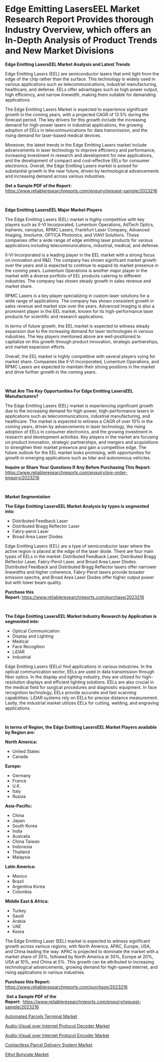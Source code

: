 <p><h1>Edge Emitting LasersEEL Market Research Report Provides thorough Industry Overview, which offers an In-Depth Analysis of Product Trends and New Market Divisions</h1></p><p><strong>Edge Emitting LasersEEL Market Analysis and Latest Trends</strong></p>
<p><p>Edge Emitting Lasers (EEL) are semiconductor lasers that emit light from the edge of the chip rather than the surface. This technology is widely used in various applications such as telecommunications, industrial manufacturing, healthcare, and defense. EELs offer advantages such as high power output, high efficiency, and narrow linewidth, making them suitable for demanding applications.</p><p>The Edge Emitting Lasers Market is expected to experience significant growth in the coming years, with a projected CAGR of 12.5% during the forecast period. The key drivers for this growth include the increasing demand for high-power lasers in industrial applications, the growing adoption of EELs in telecommunications for data transmission, and the rising demand for laser-based medical devices.</p><p>Moreover, the latest trends in the Edge Emitting Lasers market include advancements in laser technology to improve efficiency and performance, increasing investment in research and development for new applications, and the development of compact and cost-effective EELs for consumer electronics. Overall, the Edge Emitting Lasers market is poised for substantial growth in the near future, driven by technological advancements and increasing demand across various industries.</p></p>
<p><strong>Get a Sample PDF of the Report:&nbsp;</strong> <a href="https://www.reliableresearchreports.com/enquiry/request-sample/2023216">https://www.reliableresearchreports.com/enquiry/request-sample/2023216</a></p>
<p>&nbsp;</p>
<p><strong>Edge Emitting LasersEEL Major Market Players</strong></p>
<p><p>The Edge Emitting Lasers (EEL) market is highly competitive with key players such as II-VI Incorporated, Lumentum Operations, AdTech Optics, Inphenix, nanoplus, RPMC Lasers, Frankfurt Laser Company, Advanced Imaging, Innolume, OPTICA Photonics, and VIAVI Solutions. These companies offer a wide range of edge emitting laser products for various applications including telecommunications, industrial, medical, and defense.</p><p>II-VI Incorporated is a leading player in the EEL market with a strong focus on innovation and R&D. The company has shown significant market growth over the years and is expected to continue to expand its market presence in the coming years. Lumentum Operations is another major player in the market with a diverse portfolio of EEL products catering to different industries. The company has shown steady growth in sales revenue and market share.</p><p>RPMC Lasers is a key player specializing in custom laser solutions for a wide range of applications. The company has shown consistent growth in sales revenue and market size over the years. Advanced Imaging is also a prominent player in the EEL market, known for its high-performance laser products for scientific and research applications.</p><p>In terms of future growth, the EEL market is expected to witness steady expansion due to the increasing demand for laser technologies in various industries. The key players mentioned above are well-positioned to capitalize on this growth through product innovation, strategic partnerships, and market expansion efforts.</p><p>Overall, the EEL market is highly competitive with several players vying for market share. Companies like II-VI Incorporated, Lumentum Operations, and RPMC Lasers are expected to maintain their strong positions in the market and drive further growth in the coming years.</p></p>
<p>&nbsp;</p>
<p><strong>What Are The Key Opportunities For Edge Emitting LasersEEL Manufacturers?</strong></p>
<p><p>The Edge Emitting Lasers (EEL) market is experiencing significant growth due to the increasing demand for high-power, high-performance lasers in applications such as telecommunications, industrial manufacturing, and healthcare. The market is expected to witness a CAGR of over 10% in the coming years, driven by advancements in laser technology, the rising adoption of EELs in consumer electronics, and the growing investment in research and development activities. Key players in the market are focusing on product innovation, strategic partnerships, and mergers and acquisitions to strengthen their market presence and gain a competitive edge. The future outlook for the EEL market looks promising, with opportunities for growth in emerging applications such as lidar and autonomous vehicles.</p></p>
<p><strong>Inquire or Share Your Questions If Any Before Purchasing This Report:</strong> <a href="https://www.reliableresearchreports.com/enquiry/pre-order-enquiry/2023216">https://www.reliableresearchreports.com/enquiry/pre-order-enquiry/2023216</a></p>
<p>&nbsp;</p>
<p><strong>Market Segmentation</strong></p>
<p><strong>The Edge Emitting LasersEEL Market Analysis by types is segmented into:</strong></p>
<p><ul><li>Distributed Feedback Laser</li><li>Distributed Bragg Reflector Laser</li><li>Fabry-perot Laser</li><li>Broad Area Laser Diodes</li></ul></p>
<p><p>Edge Emitting Lasers (EEL) are a type of semiconductor laser where the active region is placed at the edge of the laser diode. There are four main types of EELs in the market: Distributed Feedback Laser, Distributed Bragg Reflector Laser, Fabry-Perot Laser, and Broad Area Laser Diodes. Distributed Feedback and Distributed Bragg Reflector lasers offer narrower linewidths and higher coherence, Fabry-Perot lasers provide broader emission spectra, and Broad Area Laser Diodes offer higher output power but with lower beam quality.</p></p>
<p><strong>Purchase this Report:&nbsp;</strong><a href="https://www.reliableresearchreports.com/purchase/2023216">https://www.reliableresearchreports.com/purchase/2023216</a></p>
<p>&nbsp;</p>
<p><strong>The Edge Emitting LasersEEL Market Industry Research by Application is segmented into:</strong></p>
<p><ul><li>Optical Communication</li><li>Display and Lighting</li><li>Medical</li><li>Face Recogition</li><li>LiDAR</li><li>Industrial</li></ul></p>
<p><p>Edge Emitting Lasers (EELs) find applications in various industries. In the optical communication sector, EELs are used in data transmission through fiber optics. In the display and lighting industry, they are utilized for high-resolution displays and efficient lighting solutions. EELs are also crucial in the medical field for surgical procedures and diagnostic equipment. In face recognition technology, EELs provide accurate and fast scanning capabilities. LiDAR systems rely on EELs for precise distance measurement. Lastly, the industrial market utilizes EELs for cutting, welding, and engraving applications.</p></p>
<p>&nbsp;</p>
<p><strong>In terms of Region, the Edge Emitting LasersEEL Market Players available by Region are:</strong></p>
<p>
    <p> <strong> North America: </strong>
        <ul>
            <li>United States</li>
            <li>Canada</li>
        </ul>
        </p> 
    <p> <strong> Europe: </strong>
        <ul>
            <li>Germany</li>
            <li>France</li>
            <li>U.K.</li>
            <li>Italy</li>
            <li>Russia</li>
        </ul>
        </p> 
    <p> <strong> Asia-Pacific: </strong>
        <ul>
            <li>China</li>
            <li>Japan</li>
            <li>South Korea</li>
            <li>India</li>
            <li>Australia</li>
            <li>China Taiwan</li>
            <li>Indonesia</li>
            <li>Thailand</li>
            <li>Malaysia</li>
        </ul>
        </p> 
    <p> <strong> Latin America: </strong>
        <ul>
            <li>Mexico</li>
            <li>Brazil</li>
            <li>Argentina Korea</li>
            <li>Colombia</li>
        </ul>
        </p> 
    <p> <strong> Middle East & Africa: </strong>
        <ul>
            <li>Turkey</li>
            <li>Saudi</li>
            <li>Arabia</li>
            <li>UAE</li>
            <li>Korea</li>
        </ul>
    </p>
    </p>
<p><p>The Edge Emitting Laser (EEL) market is expected to witness significant growth across various regions, with North America, APAC, Europe, USA, and China leading the way. APAC is projected to dominate the market with a market share of 35%, followed by North America at 30%, Europe at 20%, USA at 10%, and China at 5%. This growth can be attributed to increasing technological advancements, growing demand for high-speed internet, and rising applications in various industries.</p></p>
<p><strong>Purchase this Report: </strong><a href="https://www.reliableresearchreports.com/purchase/2023216">https://www.reliableresearchreports.com/purchase/2023216</a></p>
<p>&nbsp;<strong>Get a Sample PDF of the Report:&nbsp;&nbsp;</strong><a href="https://www.reliableresearchreports.com/enquiry/request-sample/2023216">https://www.reliableresearchreports.com/enquiry/request-sample/2023216</a></p>
<p><strong></strong></p>
<p><p><a href="https://cat-emmental-94b.notion.site/Automated-Parcels-Terminal-Market-Size-and-Examines-its-Market-Scope-with-a-Primary-Focus-on-Growt-f214a302098d41fb8ca766f9039587e8">Automated Parcels Terminal Market</a></p><p><a href="https://view.publitas.com/reportprime-1/audio-visual-over-internet-protocol-decoder-market-analysis-examines-its-scope-on-growth-opportunities-and-forecasted-trends-spanning-from-2024-to-2031/">Audio-Visual over Internet Protocol Decoder Market</a></p><p><a href="https://view.publitas.com/reportprime-1/audio-visual-over-internet-protocol-encoder-market-size-growth-and-forecast-from-2024-2031/">Audio-Visual over Internet Protocol Encoder Market</a></p><p><a href="https://silk-columnist-571.notion.site/Contactless-Parcel-Delivery-System-Market-Size-Market-Trends-and-Growth-Outlook-forecasted-for-per-17643adc86594d6ba4f37f0e09680974">Contactless Parcel Delivery System Market</a></p><p><a href="https://cat-emmental-94b.notion.site/Insights-into-Ethyl-Butyrate-Market-Size-Analysing-Market-Share-Trends-and-Growth-from-2024-to-20-c07c1b866e4e4a61a10ed40fd1cef4c7">Ethyl Butyrate Market</a></p></p>